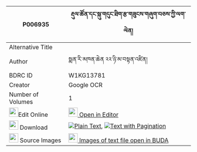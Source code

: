 |P006935|རྡུལ་ཚོན་དང་སྐུ་གདུང་ཐིག་རྩ་གཟུངས་གཞུག་བཅས་ཀྱི་ལག་ལེན། 
| --- | --- 
|Alternative Title |
|Author| སྨན་རི་མཁན་ཆེན ༢༢་ཉི་མ་བསྟན་འཛིན།
|BDRC ID | W1KG13781
|Creator | Google OCR
|Number of Volumes| 1
|<img width="25" src="https://img.icons8.com/color/25/000000/edit-property.png">Edit Online| [<img width="25" src="https://avatars.githubusercontent.com/u/45091458?s=200&v=4"> Open in Editor](http://editor.openpecha.org/P006935)
|<img width="25" src="https://img.icons8.com/fluent/48/000000/download-2.png"/>  Download | [![](https://img.icons8.com/color/20/000000/txt.png)Plain Text](https://github.com/Openpecha/P006935/releases/download/v1/dultson_dang_kudung_tiktsa_zun_plain_P006935.zip), [![](https://img.icons8.com/color/20/000000/txt.png)Text with Pagination](https://github.com/Openpecha/P006935/releases/download/v1/dultson_dang_kudung_tiktsa_zun_pages_P006935.zip)
|<img width="25" src="https://img.icons8.com/plasticine/100/000000/pictures-folder.png"/>  Source Images | [<img width="25" src="https://library.bdrc.io/icons/BUDA-small.svg"> Images of text file open in BUDA](https://library.bdrc.io/show/bdr:W1KG13781)